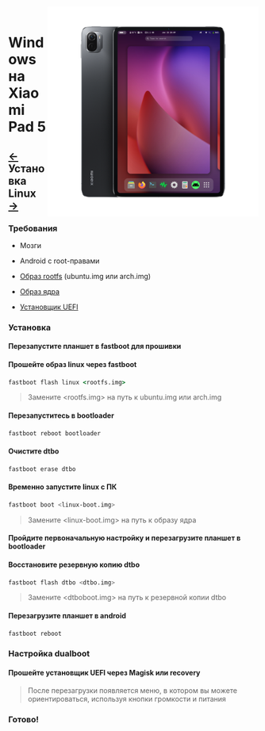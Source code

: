 ﻿﻿<img align="right" src="../../assets/nabu.png" width="425" alt="Linux Running On A Xiaomi Pad 5">


# Windows на Xiaomi Pad 5

## [←](prepare-ru.md) Установка Linux [→](dualboot-ru.md)

### Требования
- Мозги

- Android с root-правами
  
- [Образ rootfs](https://timoxa0.su/share/nabu/images) (ubuntu.img или arch.img)

- [Образ ядра](https://timoxa0.su/share/nabu/images/linux-6.1.10-nabu.boot.img)

- [Установщик UEFI](https://timoxa0.su/share/nabu/uefi-installer-nabu.zip)

### Установка

#### Перезапустите планшет в fastboot для прошивки

#### Прошейте образ linux через fastboot
```cmd
fastboot flash linux <rootfs.img>
```
> Замените <rootfs.img> на путь к ubuntu.img или arch.img

#### Перезапуститесь в bootloader
```sh
fastboot reboot bootloader
```

#### Очистите dtbo
```sh
fastboot erase dtbo
```

#### Временно запустите linux с ПК
```sh
fastboot boot <linux-boot.img>
```
> Замените <linux-boot.img> на путь к образу ядра

#### Пройдите первоначальную настройку и перезагрузите планшет в bootloader

#### Восстановите резервную копию dtbo
```sh
fastboot flash dtbo <dtbo.img>
```
> Замените <dtboboot.img> на путь к резервной копии dtbo

#### Перезагрузите планшет в android
```sh
fastboot reboot
```

### Настройка dualboot

#### Прошейте установщик UEFI через Magisk или recovery
> После перезагрузки появляется меню, в котором вы можете ориентироваться, используя кнопки громкости и питания

### Готово!